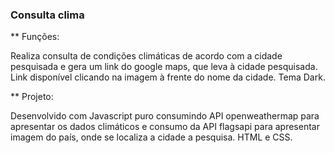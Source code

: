 ### Consulta clima ### 

 ** Funções: 

Realiza consulta de condições climáticas de acordo com a cidade pesquisada e gera um link do google maps, que leva à cidade pesquisada. Link disponível clicando na imagem à frente do nome da cidade. Tema Dark. 

** Projeto:  

Desenvolvido com Javascript puro consumindo API openweathermap para apresentar os dados climáticos e consumo da API flagsapi para apresentar imagem do país, onde se localiza a cidade a pesquisa. HTML e CSS.  

